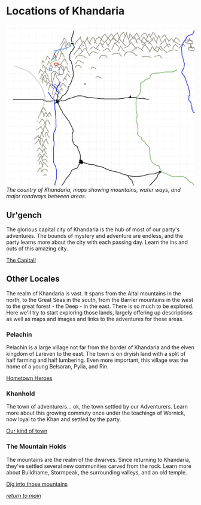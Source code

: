# Locations of Khandaria  

[![map of Khandaria with routes between cities](/assets/map-khandaria.webp)](/assets/map-khandaria.webp)  
_The country of Khandaria, maps showing mountains, water ways, and major roadways between areas._  

## Ur'gench

The glorious capital city of Khandaria is the hub of most of our party's adventures.  The bounds of mystery and adventure are endless, and the party learns more about the city with each passing day.  Learn the ins and outs of this amazing city.  

[The Capital!](urgench.md)  

## Other Locales

The realm of Khandaria is vast. It spans from the Altai mountains in the north, to the Great Seas in the south, from the Barrier mountains in the west to the great forest - the Deep - in the east. There is so much to be explored. Here we'll try to start exploring those lands, largely offering up descriptions as well as maps and images and links to the adventures for these areas.

### Pelachin

Pelachin is a large village not far from the border of Khandaria and the elven kingdom of Lareven to the east. The town is on dryish land with a split of half farming and half lumbering. Even more important, this village was the home of a young Belsaran, Pylia, and Rin.  

[Hometown Heroes](pelachin.md)

### Khanhold

The town of adventurers... ok, the town settled by our Adventurers. Learn more about this growing commuty once under the teachings of Wernick, now loyal to the Khan and settled by the party.  

[Our kind of town](khanhold.md)  

### The Mountain Holds

The mountains are the realm of the dwarves. Since returning to Khandaria, they've settled several new communities carved from the rock. Learn more about Buildhame, Stormpeak, the surrounding valleys, and an old temple.  

[Dig into those mountains](mountain-holds.md)  

[_return to main_](/README.md)

